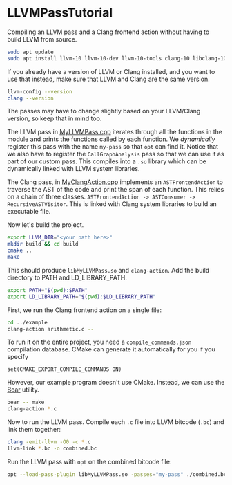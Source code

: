 # LLVMPassTutorial
Compiling an LLVM pass and a Clang frontend action without having to build LLVM from source.

```sh
sudo apt update
sudo apt install llvm-10 llvm-10-dev llvm-10-tools clang-10 libclang-10-dev
```
If you already have a version of LLVM or Clang installed, and you want to use that instead, make sure that LLVM and Clang are the same version.
```sh
llvm-config --version
clang --version
```
The passes may have to change slightly based on your LLVM/Clang version, so keep that in mind too.

The LLVM pass in [MyLLVMPass.cpp](MyLLVMPass.cpp) iterates through all the functions in the module and prints the functions called by each function. We *dynamically* register this pass with the name `my-pass` so that `opt` can find it. Notice that we also have to register the `CallGraphAnalysis` pass so that we can use it as part of our custom pass. This compiles into a `.so` library which can be dynamically linked with LLVM system libraries.

The Clang pass, in [MyClangAction.cpp](MyClangAction.cpp) implements an `ASTFrontendAction` to traverse the AST of the code and print the span of each function. This relies on a chain of three classes. `ASTFrontendAction -> ASTConsumer -> RecursiveASTVisitor`. This is linked with Clang system libraries to build an executable file.

Now let's build the project.

```sh
export LLVM_DIR="<your path here>"
mkdir build && cd build
cmake ..
make
```

This should produce `libMyLLVMPass.so` and `clang-action`. Add the build directory to PATH and LD_LIBRARY_PATH.
```sh
export PATH="$(pwd):$PATH"
export LD_LIBRARY_PATH="$(pwd):$LD_LIBRARY_PATH"
```

First, we run the Clang frontend action on a single file:
```sh
cd ../example
clang-action arithmetic.c --
```

To run it on the entire project, you need a `compile_commands.json` compilation database. CMake can generate it automatically for you if you specify
```
set(CMAKE_EXPORT_COMPILE_COMMANDS ON)
```
However, our example program doesn't use CMake. Instead, we can use the [Bear](https://github.com/rizsotto/Bear) utility.
```sh
bear -- make
clang-action *.c
```

Now to run the LLVM pass. Compile each `.c` file into LLVM bitcode (`.bc`) and link them together:
```sh
clang -emit-llvm -O0 -c *.c
llvm-link *.bc -o combined.bc
```

Run the LLVM pass with `opt` on the combined bitcode file:
```sh
opt --load-pass-plugin libMyLLVMPass.so -passes="my-pass" ./combined.bc -o optimized.bc
```
